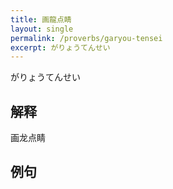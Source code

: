```yaml
---
title: 画龍点睛
layout: single
permalink: /proverbs/garyou-tensei
excerpt: がりょうてんせい
---
```


がりょうてんせい

## 解释

画龙点睛

## 例句

